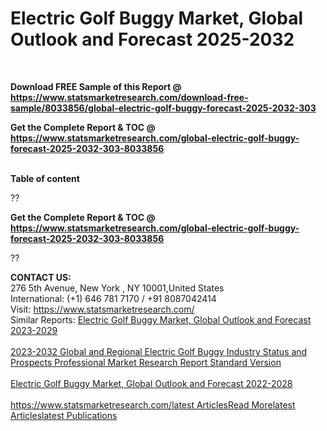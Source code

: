 <h1>Electric Golf Buggy Market, Global Outlook and Forecast 2025-2032</h1><br/><p><strong>Download FREE Sample of this Report @ <a href="https://www.statsmarketresearch.com/download-free-sample/8033856/global-electric-golf-buggy-forecast-2025-2032-303">https://www.statsmarketresearch.com/download-free-sample/8033856/global-electric-golf-buggy-forecast-2025-2032-303</a></strong></p>

<div><b>Get the Complete Report & TOC @ <a href="https://www.statsmarketresearch.com/global-electric-golf-buggy-forecast-2025-2032-303-8033856">https://www.statsmarketresearch.com/global-electric-golf-buggy-forecast-2025-2032-303-8033856</a></b></div>

<p><br />
<b>Table of content</b></p>

<p>??</p>

<div><b>Get the Complete Report & TOC @ <a href="https://www.statsmarketresearch.com/global-electric-golf-buggy-forecast-2025-2032-303-8033856">https://www.statsmarketresearch.com/global-electric-golf-buggy-forecast-2025-2032-303-8033856</a></b></div>

<p>??</p>

<p><b>CONTACT US:</b><br />
276 5th Avenue, New York , NY 10001,United States<br />
International: (+1) 646 781 7170 / +91 8087042414<br />
Visit: <a href="https://www.statsmarketresearch.com/">https://www.statsmarketresearch.com/</a><br />
Similar Reports: <a href="https://www.statsmarketresearch.com/global-electric-golf-buggy-forecast-2025-2032-303-8033856">Electric Golf Buggy Market, Global Outlook and Forecast 2023-2029</a><br />
<br />
<a href="https://www.statsmarketresearch.com/global-electric-golf-buggy-forecast-2025-2032-303-8033856">2023-2032 Global and Regional Electric Golf Buggy Industry Status and Prospects Professional Market Research Report Standard Version</a><br />
<br />
<a href="https://www.statsmarketresearch.com/global-electric-golf-buggy-forecast-2025-2032-303-8033856">Electric Golf Buggy Market, Global Outlook and Forecast 2022-2028</a><br />
<br />
<a href="https://gyeongbokgung.com">https://www.statsmarketresearch.com/</a><a href="https://hallyeomaritime.com">latest Articles</a><a href="https://jingwansa.com">Read More</a><a href="https://nguoiviet.jp/">latest Articles</a><a href="https://www.intelmarketresearch.com/">latest Publications</a></p>
